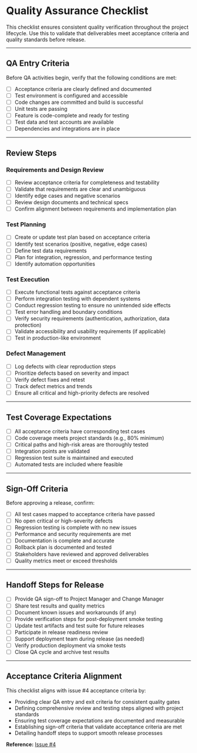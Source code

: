 # Quality Assurance Checklist

This checklist ensures consistent quality verification throughout the project lifecycle. Use this to validate that deliverables meet acceptance criteria and quality standards before release.

---

## QA Entry Criteria

Before QA activities begin, verify that the following conditions are met:

- [ ] Acceptance criteria are clearly defined and documented
- [ ] Test environment is configured and accessible
- [ ] Code changes are committed and build is successful
- [ ] Unit tests are passing
- [ ] Feature is code-complete and ready for testing
- [ ] Test data and test accounts are available
- [ ] Dependencies and integrations are in place

---

## Review Steps

### Requirements and Design Review

- [ ] Review acceptance criteria for completeness and testability
- [ ] Validate that requirements are clear and unambiguous
- [ ] Identify edge cases and negative scenarios
- [ ] Review design documents and technical specs
- [ ] Confirm alignment between requirements and implementation plan

### Test Planning

- [ ] Create or update test plan based on acceptance criteria
- [ ] Identify test scenarios (positive, negative, edge cases)
- [ ] Define test data requirements
- [ ] Plan for integration, regression, and performance testing
- [ ] Identify automation opportunities

### Test Execution

- [ ] Execute functional tests against acceptance criteria
- [ ] Perform integration testing with dependent systems
- [ ] Conduct regression testing to ensure no unintended side effects
- [ ] Test error handling and boundary conditions
- [ ] Verify security requirements (authentication, authorization, data protection)
- [ ] Validate accessibility and usability requirements (if applicable)
- [ ] Test in production-like environment

### Defect Management

- [ ] Log defects with clear reproduction steps
- [ ] Prioritize defects based on severity and impact
- [ ] Verify defect fixes and retest
- [ ] Track defect metrics and trends
- [ ] Ensure all critical and high-priority defects are resolved

---

## Test Coverage Expectations

- [ ] All acceptance criteria have corresponding test cases
- [ ] Code coverage meets project standards (e.g., 80% minimum)
- [ ] Critical paths and high-risk areas are thoroughly tested
- [ ] Integration points are validated
- [ ] Regression test suite is maintained and executed
- [ ] Automated tests are included where feasible

---

## Sign-Off Criteria

Before approving a release, confirm:

- [ ] All test cases mapped to acceptance criteria have passed
- [ ] No open critical or high-severity defects
- [ ] Regression testing is complete with no new issues
- [ ] Performance and security requirements are met
- [ ] Documentation is complete and accurate
- [ ] Rollback plan is documented and tested
- [ ] Stakeholders have reviewed and approved deliverables
- [ ] Quality metrics meet or exceed thresholds

---

## Handoff Steps for Release

- [ ] Provide QA sign-off to Project Manager and Change Manager
- [ ] Share test results and quality metrics
- [ ] Document known issues and workarounds (if any)
- [ ] Provide verification steps for post-deployment smoke testing
- [ ] Update test artifacts and test suite for future releases
- [ ] Participate in release readiness review
- [ ] Support deployment team during release (as needed)
- [ ] Verify production deployment via smoke tests
- [ ] Close QA cycle and archive test results

---

## Acceptance Criteria Alignment

This checklist aligns with issue #4 acceptance criteria by:

- Providing clear QA entry and exit criteria for consistent quality gates
- Defining comprehensive review and testing steps aligned with project standards
- Ensuring test coverage expectations are documented and measurable
- Establishing sign-off criteria that validate acceptance criteria are met
- Detailing handoff steps to support smooth release processes

**Reference:** [Issue #4](https://github.com/mgslalom/skills-scale-institutional-knowledge-using-copilot-spaces/issues/4)
